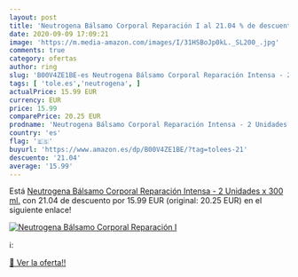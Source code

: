 ```yaml
---
layout: post
title: 'Neutrogena Bálsamo Corporal Reparación I al 21.04 % de descuento'
date: 2020-09-09 17:09:21
image: 'https://m.media-amazon.com/images/I/31HSBoJp0kL._SL200_.jpg'
comments: true
category: ofertas
author: ring
slug: 'B00V4ZE1BE-es Neutrogena Bálsamo Corporal Reparación Intensa - 2...'
tags: [ 'tole.es','neutrogena', ]
actualPrice: 15.99 EUR
currency: EUR
price: 15.99
comparePrice: 20.25 EUR
prodname: 'Neutrogena Bálsamo Corporal Reparación Intensa - 2 Unidades x 300 ml.'
country: 'es'
flag: '🇪🇸'
buyurl: 'https://www.amazon.es/dp/B00V4ZE1BE/?tag=tolees-21'
descuento: '21.04'
average: '15.99'
---
```


Está [Neutrogena Bálsamo Corporal Reparación Intensa - 2 Unidades x 300 ml.](https://www.amazon.es/dp/B00V4ZE1BE/?tag=tolees-21) con 21.04 de descuento por 15.99 EUR (original: 20.25 EUR) en el siguiente enlace!

[![Neutrogena Bálsamo Corporal Reparación I](https://m.media-amazon.com/images/I/31HSBoJp0kL._SL200_.jpg)](https://www.amazon.es/dp/B00V4ZE1BE/?tag=tolees-21)

ℹ️:


[🛒 Ver la oferta!!](https://www.amazon.es/dp/B00V4ZE1BE/?tag=tolees-21)
